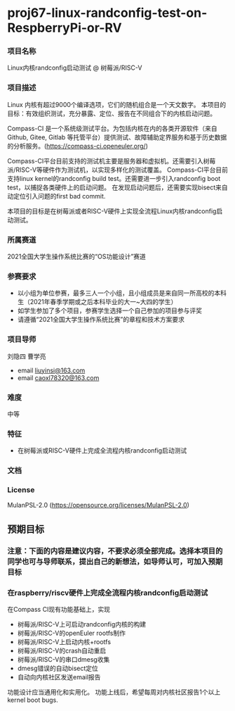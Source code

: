 # proj67-linux-randconfig-test-on-RespberryPi-or-RV

### 项目名称

Linux内核randconfig启动测试 @ 树莓派/RISC-V

### 项目描述

Linux 内核有超过9000个编译选项，它们的随机组合是一个天文数字。
本项目的目标：有效组织测试，充分暴露、定位、报告在不同组合下的内核启动问题。

Compass-CI 是一个系统级测试平台。为包括内核在内的各类开源软件（来自 Github, Gitee, Gitlab 等托管平台）提供测试、故障辅助定界服务和基于历史数据的分析服务。(https://compass-ci.openeuler.org/)

Compass-CI平台目前支持的测试机主要是服务器和虚拟机。还需要引入树莓派/RISC-V等硬件作为测试机，以实现多样化的测试覆盖。
Compass-CI平台目前支持linux kernel的randconfig build test。还需要进一步引入randconfig boot test，以捕捉各类硬件上的启动问题。
在发现启动问题后，还需要实现bisect来自动定位引入问题的first bad commit.

本项目的目标是在树莓派或者RISC-V硬件上实现全流程Linux内核randconfig启动测试。

### 所属赛道

2021全国大学生操作系统比赛的“OS功能设计”赛道

### 参赛要求

- 以小组为单位参赛，最多三人一个小组，且小组成员是来自同一所高校的本科生（2021年春季学期或之后本科毕业的大一~大四的学生）
- 如学生参加了多个项目，参赛学生选择一个自己参加的项目参与评奖
- 请遵循“2021全国大学生操作系统比赛”的章程和技术方案要求

### 项目导师

刘隐四 曹学亮

* email liuyinsi@163.com
* email caoxl78320@163.com


### 难度

中等


### 特征

- 在树莓派或RISC-V硬件上完成全流程内核randconfig启动测试

### 文档

### License

MulanPSL-2.0 (https://opensource.org/licenses/MulanPSL-2.0)

## 预期目标

### 注意：下面的内容是建议内容，不要求必须全部完成。选择本项目的同学也可与导师联系，提出自己的新想法，如导师认可，可加入预期目标


### 在raspberry/riscv硬件上完成全流程内核randconfig启动测试

在Compass CI现有功能基础上，实现
* 树莓派/RISC-V上可启动randconfig内核的构建
* 树莓派/RISC-V的openEuler rootfs制作
* 树莓派/RISC-V上启动内核+rootfs
* 树莓派/RISC-V的crash自动重启
* 树莓派/RISC-V的串口dmesg收集
* dmesg错误的自动bisect定位
* 自动向内核社区发送email报告

功能设计应当通用化和实用化。
功能上线后，希望每周对内核社区报告1个以上kernel boot bugs.
